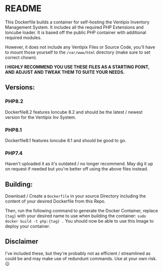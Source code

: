 # README

This Dockerfile builds a container for self-hosting the Ventipix Inventory Management System. It includes all the required PHP Extensions and Ioncube loader. It is based off the public PHP container with additional required modules.

However, it does not include any Ventipix Files or Source Code, you'll have to mount those yourself to the `/var/www/html` directory (make sure to set correct chown).

**I HIGHLY RECOMMEND YOU USE THESE FILES AS A STARTING POINT, AND ADJUST AND TWEAK THEM TO SUITE YOUR NEEDS.**

## Versions:

### PHP8.2
Dockerfile8.2 features Ioncube 8.2 and should be the latest / newest version for the Ventipix Inv System.

### PHP8.1
Dockerfile8.1 features Ioncube 8.1 and should be good to go.

### PHP7.4
Haven't uploaded it as it's outdated / no longer recommend. May dig it up on request if needed but you're better off using the above files instead.

## Building:
Download / Create a `Dockerfile` in your source Directory including the content of your desired Dockerfile from this Repo.

Then, run the following command to generate the Docker Container, replace `{tag}` with your desired name to use when building the container:
`sudo docker build -t php:{tag} .`
 You should now be able to use this Image to deploy your container.

## Disclaimer

I've included these, but they're probably not as efficient / streamlined as could be and may make use of redundunt commands. Use at your own risk. 😉
